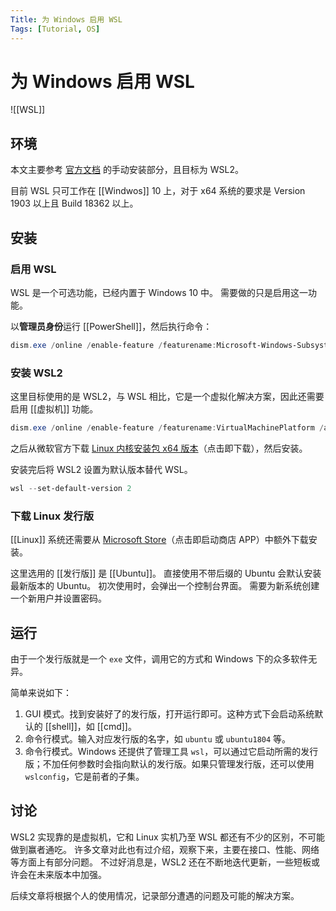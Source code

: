 ```yaml
---
Title: 为 Windows 启用 WSL
Tags: [Tutorial, OS]
---
```


# 为 Windows 启用 WSL

![[WSL]]

## 环境

本文主要参考 [官方文档](https://docs.microsoft.com/en-us/windows/wsl/install-win10) 的手动安装部分，且目标为 WSL2。

目前 WSL 只可工作在 [[Windwos]] 10 上，对于 x64 系统的要求是 Version 1903 以上且 Build 18362 以上。

## 安装

### 启用 WSL

WSL 是一个可选功能，已经内置于 Windows 10 中。
需要做的只是启用这一功能。

以**管理员身份**运行 [[PowerShell]]，然后执行命令：

```PowerShell
dism.exe /online /enable-feature /featurename:Microsoft-Windows-Subsystem-Linux /all /norestart
```

### 安装 WSL2

这里目标使用的是 WSL2，与 WSL 相比，它是一个虚拟化解决方案，因此还需要启用 [[虚拟机]] 功能。

```PowerShell
dism.exe /online /enable-feature /featurename:VirtualMachinePlatform /all /norestart
```

之后从微软官方下载 [Linux 内核安装包 x64 版本](https://wslstorestorage.blob.core.windows.net/wslblob/wsl_update_x64.msi)（点击即下载），然后安装。

安装完后将 WSL2 设置为默认版本替代 WSL。

```PowerShell
wsl --set-default-version 2
```

### 下载 Linux 发行版

[[Linux]] 系统还需要从 [Microsoft Store](https://aka.ms/wslstore)（点击即启动商店 APP）中额外下载安装。

这里选用的 [[发行版]] 是 [[Ubuntu]]。
直接使用不带后缀的 Ubuntu 会默认安装最新版本的 Ubuntu。
初次使用时，会弹出一个控制台界面。
需要为新系统创建一个新用户并设置密码。

## 运行

由于一个发行版就是一个 `exe` 文件，调用它的方式和 Windows 下的众多软件无异。

简单来说如下：
1. GUI 模式。找到安装好了的发行版，打开运行即可。这种方式下会启动系统默认的 [[shell]]，如 [[cmd]]。
2. 命令行模式。输入对应发行版的名字，如 `ubuntu` 或 `ubuntu1804` 等。
3. 命令行模式。Windows 还提供了管理工具 `wsl`，可以通过它启动所需的发行版；不加任何参数时会指向默认的发行版。如果只管理发行版，还可以使用 `wslconfig`，它是前者的子集。

## 讨论

WSL2 实现靠的是虚拟机，它和 Linux 实机乃至 WSL 都还有不少的区别，不可能做到赢者通吃。
许多文章对此也有过介绍，观察下来，主要在接口、性能、网络等方面上有部分问题。
不过好消息是，WSL2 还在不断地迭代更新，一些短板或许会在未来版本中加强。

后续文章将根据个人的使用情况，记录部分遭遇的问题及可能的解决方案。